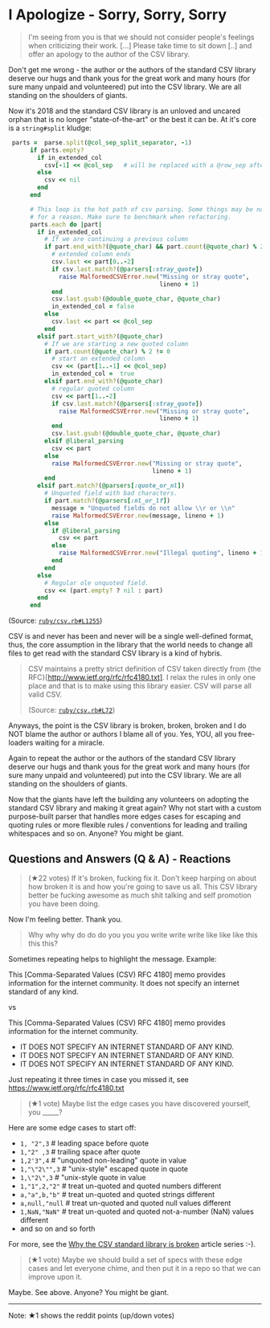 # I Apologize  - Sorry, Sorry, Sorry

>  I'm seeing from you is that we should not consider people's feelings when criticizing their work. [...]
>  Please take time to sit down [..] and offer an apology to the author of the CSV library.


Don't get me wrong - the author or the authors of the standard CSV library 
deserve our hugs and thank yous for the great work and many hours (for sure many unpaid and volunteered)
put into the CSV library. We are all standing on the shoulders of giants.
 
Now it's 2018 and the standard CSV library is an unloved and uncared orphan that is no longer
"state-of-the-art" or the best it can be. At it's core is a `string#split` kludge:

``` ruby
 parts =  parse.split(@col_sep_split_separator, -1)
      if parts.empty?
        if in_extended_col
          csv[-1] << @col_sep   # will be replaced with a @row_sep after the parts.each loop
        else
          csv << nil
        end
      end

      # This loop is the hot path of csv parsing. Some things may be non-dry
      # for a reason. Make sure to benchmark when refactoring.
      parts.each do |part|
        if in_extended_col
          # If we are continuing a previous column
          if part.end_with?(@quote_char) && part.count(@quote_char) % 2 != 0
            # extended column ends
            csv.last << part[0..-2]
            if csv.last.match?(@parsers[:stray_quote])
              raise MalformedCSVError.new("Missing or stray quote",
                                          lineno + 1)
            end
            csv.last.gsub!(@double_quote_char, @quote_char)
            in_extended_col = false
          else
            csv.last << part << @col_sep
          end
        elsif part.start_with?(@quote_char)
          # If we are starting a new quoted column
          if part.count(@quote_char) % 2 != 0
            # start an extended column
            csv << (part[1..-1] << @col_sep)
            in_extended_col =  true
          elsif part.end_with?(@quote_char)
            # regular quoted column
            csv << part[1..-2]
            if csv.last.match?(@parsers[:stray_quote])
              raise MalformedCSVError.new("Missing or stray quote",
                                          lineno + 1)
            end
            csv.last.gsub!(@double_quote_char, @quote_char)
          elsif @liberal_parsing
            csv << part
          else
            raise MalformedCSVError.new("Missing or stray quote",
                                        lineno + 1)
          end
        elsif part.match?(@parsers[:quote_or_nl])
          # Unquoted field with bad characters.
          if part.match?(@parsers[:nl_or_lf])
            message = "Unquoted fields do not allow \\r or \\n"
            raise MalformedCSVError.new(message, lineno + 1)
          else
            if @liberal_parsing
              csv << part
            else
              raise MalformedCSVError.new("Illegal quoting", lineno + 1)
            end
          end
        else
          # Regular ole unquoted field.
          csv << (part.empty? ? nil : part)
        end
      end
```
(Source: [`ruby/csv.rb#L1255`](https://github.com/ruby/csv/blob/master/lib/csv.rb#L1255))


CSV is and never has been and never will be a single well-defined format, thus, the core
assumption in the library that the world needs to change all files to get read with the standard CSV
library is a kind of hybris.

> CSV maintains a pretty strict definition of CSV taken directly from
> {the RFC}[http://www.ietf.org/rfc/rfc4180.txt].  I relax the rules in only one
> place and that is to make using this library easier.  CSV will parse all valid
> CSV.
>
> (Source: [`ruby/csv.rb#L72`](https://github.com/ruby/csv/blob/master/lib/csv.rb#L72))


Anyways, the point is the CSV library is broken, broken, broken and I do NOT blame the author or authors
I blame all of you. Yes, YOU, all you free-loaders waiting for a miracle.

Again to repeat the author or the authors of the standard CSV library 
deserve our hugs and thank yous for the great work and many hours (for sure many unpaid and volunteered)
put into the CSV library. We are all standing on the shoulders of giants.
 

Now that the giants have left the building any volunteers on adopting the standard CSV library and making it great again? 
Why not start with a custom purpose-built parser that handles more edges cases 
for escaping and quoting rules or more flexible rules / conventions for leading and trailing whitespaces
and so on. Anyone? You might be giant.





## Questions and Answers (Q & A)  -  Reactions

> (★22 votes) If it's broken, fucking fix it.
> Don't keep harping on about how broken it is and how you're going to save us all.
> This CSV library better be fucking awesome as much shit talking 
> and self promotion you have been doing. 

Now I'm feeling better. Thank you.


> Why why why do do do you you you write write write like like like this this this?

Sometimes repeating helps to highlight the message. Example: 

This [Comma-Separated Values (CSV) RFC 4180] memo provides information for the internet community.
It does not specify an internet standard of any kind.

vs

This [Comma-Separated Values (CSV) RFC 4180] memo provides information for the internet community.
- IT DOES NOT SPECIFY AN INTERNET STANDARD OF ANY KIND. 
- IT DOES NOT SPECIFY AN INTERNET STANDARD OF ANY KIND. 
- IT DOES NOT SPECIFY AN INTERNET STANDARD OF ANY KIND.

Just repeating it three times in case you missed it, see https://www.ietf.org/rfc/rfc4180.txt



> (★1 vote) Maybe list the edge cases you have discovered yourself, you _____?

Here are some edge cases to start off:
- `1, "2",3`    # leading space before quote
- `1,"2" ,3`    # trailing space after quote
- `1,2'3",4`    # "unquoted non-leading" quote in value
- `1,"\"2\"",3`  # "unix-style" escaped quote in quote
- `1,\"2\",3`    # "unix-style quote in value
- `1,"1",2,"2"`  # treat un-quoted and quoted numbers different
- `a,"a",b,"b"`   # treat un-quoted and quoted strings different
- `a,null,"null`  # treat un-quoted and quoted null values different
- `1,NaN,"NaN"`   # treat un-quoted and quoted not-a-number (NaN) values different
- and so on and so forth

For more, see the [Why the CSV standard library is broken](https://github.com/csv11/docs) article series :-).


> (★1 vote) Maybe we should build a set of specs with these edge cases and let everyone chime, 
> and then put it in a repo so that we can improve upon it.

Maybe. See above. Anyone? You might be giant.



---

Note:  ★1 shows the reddit points (up/down votes)
